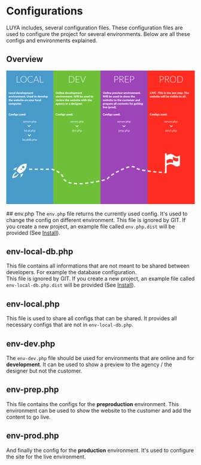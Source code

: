 Configurations
===========

LUYA includes, several configuration files.  These configuration files are used to configure the project for several environments.
Below are all these configs and environments explained.

## Overview

![configs-graphic](https://raw.githubusercontent.com/luyadev/luya/master/docs/guide/img/configs-luya.jpg "LUYA Envs config")

## env.php
The `env.php` file returns the currently used config. It's used to change the config on different environment.
This file is ignored by GIT. If you create a new project, an example file called `env.php.dist` will be provided (See [Install](install.md)).

## env-local-db.php
This file contains all informations that are not meant to be shared between developers. For example the database configuration.  
This file is ignored by GIT. If you create a new project, an example file called `env-local-db.php.dist` will be provided (See [Install](install.md)).

## env-local.php
This file is used to share all configs that can be shared. It provides all necessary configs that are not in `env-local-db.php`.

## env-dev.php
The `env-dev.php` file should be used for environments that are online and for **development**. It can be used to show a preview to the agency / the designer but not the customer.

## env-prep.php
This file contains the configs for the **preproduction** environment. This environment can be used to show the website to the customer and add the content to go live.

## env-prod.php
And finally the config for the **production** environment. It's used to configure the site for the live environment.
